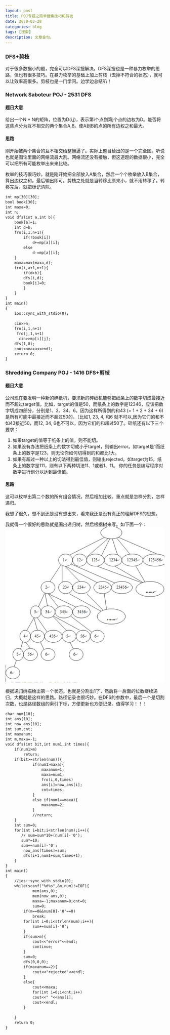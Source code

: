 ```yaml
---
layout: post
title: POJ专题之简单搜索技巧和剪枝
date: 2020-02-28
categories: blog
tags: [搜索]
description: 文章金句。
---
```


### DFS+剪枝
对于很多数据小的题，完全可以DFS深搜解决。DFS深搜也是一种暴力枚举的思路，但也有很多技巧。在暴力枚举的基础上加上剪枝（去掉不符合的状态），就可以让效率高很多。剪枝也是一门学问。边学边总结叭！

### Network Saboteur POJ - 2531 DFS
#### 题目大意
给出一个N * N的矩阵，位置为D(i,j)，表示第i个点到第j个点的边权为D。能否将这些点分为互不相交的两个集合A,B。使A到B的点的所有边权之和最大。

#### 思路
刚开始被两个集合的互不相交给整懵逼了。实际上题目给出的是一个完全图。听说也就是图论里面的网络流最大割。网络流还没有接触，但这道题的数据很小，完全可以把所有可能枚举出来来比较。<br>

枚举的技巧很巧妙。就是刚开始把全部放入A集合，然后一个个枚举放入B集合，算出边权之和。最后输出即可。剪枝之处就是当转移比原来小，就不用转移了。转移完后，就把标记清除。

```
int mp[30][30];
bool book[30];
int maxa=0;
int n;
void dfs(int a,int b){
    book[a]=1;
    int d=b;
    fro(i,1,n+1){
        if(!book[i])
            d+=mp[a][i];
        else
            d-=mp[a][i];
    }
    maxa=max(maxa,d);
    fro(i,a+1,n+1){
        if(d>b){
        dfs(i,d);
        book[i]=0;
        }
    }
}
int main()
{
    ios::sync_with_stdio(0);

    cin>>n;
    fro(i,1,n+1)
     fro(j,1,n+1)
      cin>>mp[i][j];
    dfs(1,0);
    cout<<maxa<<endl;
    return 0;
}
```

### Shredding Company POJ - 1416 DFS+剪枝
#### 题目大意
公司现在要发明一种新的碎纸机，要求新的碎纸机能够把纸条上的数字切成最接近而不超过target值。比如，target的值是50，而纸条上的数字是12346，应该把数字切成四部分，分别是1、2、34、6。因为这样所得到的和43 (= 1 + 2 + 34 + 6) 是所有可能中最接近而不超过50的。（比如1, 23, 4, 和6 就不可以,因为它们的和不如43接近50，而12, 34, 6也不可以，因为它们的和超过50了。碎纸还有以下三个要求：

1. 如果target的值等于纸条上的值，则不能切。
2. 如果没有办法把纸条上的数字切成小于target，则输出error。如target是1而纸条上的数字是123，则无论你如何切得到的和都比1大。
3. 如果有超过一种以上的切法得到最佳值，则输出rejected。如target为15，纸条上的数字是111，则有以下两种切法11、1或者1、11。
你的任务是编写程序对数字进行划分以达到最佳值。

#### 思路
这可以枚举出第二个数的所有组合情况，然后相加比较。重点就是怎样分割，怎样递归。<br>

我想了很久，想不到还是没有想出来，看来我还是没有真正的理解DFS的思想。<br>

我就得一个很好的思路就是画出递归树，然后根据树来写。如下面一个：
![0228](/img/0228.jpg)

根据递归树描绘出第一个状态。也就是分割出1了，然后将一后面的位数继续递归，大概就是这样的思路。路径记录也很巧妙。在DFS的参数中，最后一个是切割次数，也是路径数组的索引下标，方便更新也方便记录。值得学习！！！

```
char num[10];
int ans[10];
int now_ans[10];
int sum,cnt;
int maxanum;
int m,maxa=-1;
void dfs(int bit,int num1,int times){
    if(num1>m)
        return;
    if(bit>=strlen(num)){
            if(num1>maxa){
                maxanum=1;
                maxa=num1;
                fro(i,0,times)
                ans[i]=now_ans[i];
                cnt=times;
            }
            else if(num1==maxa){
                maxanum=2;
            }
            //return;
    }
    int sum=0;
    for(int i=bit;i<strlen(num);i++){
       // sum=sum*10+(num[i]-'0');
       sum*=10;
       sum+=num[i]-'0';
        now_ans[times]=sum;
        dfs(i+1,num1+sum,times+1);
    }
}
int main()
{
    //ios::sync_with_stdio(0);
    while(scanf("%d%s",&m,num)!=EOF){
            mem(ans,0);
            mem(now_ans,0);
            maxa=-1;maxanum=0;cnt=0;
            sum=0;
        if(m==0&&num[0]-'0'==0)
            break;
        for(int i=0;i<strlen(num);i++){
            sum+=num[i]-'0';
        }
        if(sum>m){
            cout<<"error"<<endl;
            continue;
        }
        sum=0;
        dfs(0,0,0);
        if(maxanum==2){
            cout<<"rejected"<<endl;
        }
        else{
            cout<<maxa;
            for(int i=0;i<cnt;i++)
            cout<<" "<<ans[i];
            cout<<endl;
        }

    }
    return 0;
}
```







